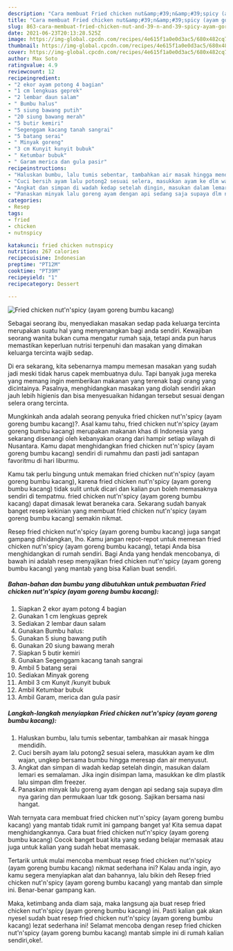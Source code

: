 ```yaml
---
description: "Cara membuat Fried chicken nut&amp;#39;n&amp;#39;spicy (ayam goreng bumbu kacang) yang lezat Untuk Jualan"
title: "Cara membuat Fried chicken nut&amp;#39;n&amp;#39;spicy (ayam goreng bumbu kacang) yang lezat Untuk Jualan"
slug: 863-cara-membuat-fried-chicken-nut-and-39-n-and-39-spicy-ayam-goreng-bumbu-kacang-yang-lezat-untuk-jualan
date: 2021-06-23T20:13:28.525Z
image: https://img-global.cpcdn.com/recipes/4e615f1a0e0d3ac5/680x482cq70/fried-chicken-nutnspicy-ayam-goreng-bumbu-kacang-foto-resep-utama.jpg
thumbnail: https://img-global.cpcdn.com/recipes/4e615f1a0e0d3ac5/680x482cq70/fried-chicken-nutnspicy-ayam-goreng-bumbu-kacang-foto-resep-utama.jpg
cover: https://img-global.cpcdn.com/recipes/4e615f1a0e0d3ac5/680x482cq70/fried-chicken-nutnspicy-ayam-goreng-bumbu-kacang-foto-resep-utama.jpg
author: Max Soto
ratingvalue: 4.9
reviewcount: 12
recipeingredient:
- "2 ekor ayam potong 4 bagian"
- "1 cm lengkuas geprek"
- "2 lembar daun salam"
- " Bumbu halus"
- "5 siung bawang putih"
- "20 siung bawang merah"
- "5 butir kemiri"
- "Segenggam kacang tanah sangrai"
- "5 batang serai"
- " Minyak goreng"
- "3 cm Kunyit kunyit bubuk"
- " Ketumbar bubuk"
- " Garam merica dan gula pasir"
recipeinstructions:
- "Haluskan bumbu, lalu tumis sebentar, tambahkan air masak hingga mendidih."
- "Cuci bersih ayam lalu potong2 sesuai selera, masukkan ayam ke dlm wajan, ungkep bersama bumbu hingga meresap dan air menyusut."
- "Angkat dan simpan di wadah kedap setelah dingin, masukan dalam lemari es semalaman. Jika ingin disimpan lama, masukkan ke dlm plastik lalu simpan dlm freezer."
- "Panaskan minyak lalu goreng ayam dengan api sedang saja supaya dlm nya garing dan permukaan luar tdk gosong. Sajikan bersama nasi hangat."
categories:
- Resep
tags:
- fried
- chicken
- nutnspicy

katakunci: fried chicken nutnspicy 
nutrition: 267 calories
recipecuisine: Indonesian
preptime: "PT12M"
cooktime: "PT39M"
recipeyield: "1"
recipecategory: Dessert

---
```



![Fried chicken nut&#39;n&#39;spicy (ayam goreng bumbu kacang)](https://img-global.cpcdn.com/recipes/4e615f1a0e0d3ac5/680x482cq70/fried-chicken-nutnspicy-ayam-goreng-bumbu-kacang-foto-resep-utama.jpg)

Sebagai seorang ibu, menyediakan masakan sedap pada keluarga tercinta merupakan suatu hal yang menyenangkan bagi anda sendiri. Kewajiban seorang  wanita bukan cuma mengatur rumah saja, tetapi anda pun harus memastikan keperluan nutrisi terpenuhi dan masakan yang dimakan keluarga tercinta wajib sedap.

Di era  sekarang, kita sebenarnya mampu memesan masakan yang sudah jadi meski tidak harus capek membuatnya dulu. Tapi banyak juga mereka yang memang ingin memberikan makanan yang terenak bagi orang yang dicintainya. Pasalnya, menghidangkan masakan yang diolah sendiri akan jauh lebih higienis dan bisa menyesuaikan hidangan tersebut sesuai dengan selera orang tercinta. 



Mungkinkah anda adalah seorang penyuka fried chicken nut&#39;n&#39;spicy (ayam goreng bumbu kacang)?. Asal kamu tahu, fried chicken nut&#39;n&#39;spicy (ayam goreng bumbu kacang) merupakan makanan khas di Indonesia yang sekarang disenangi oleh kebanyakan orang dari hampir setiap wilayah di Nusantara. Kamu dapat menghidangkan fried chicken nut&#39;n&#39;spicy (ayam goreng bumbu kacang) sendiri di rumahmu dan pasti jadi santapan favoritmu di hari liburmu.

Kamu tak perlu bingung untuk memakan fried chicken nut&#39;n&#39;spicy (ayam goreng bumbu kacang), karena fried chicken nut&#39;n&#39;spicy (ayam goreng bumbu kacang) tidak sulit untuk dicari dan kalian pun boleh memasaknya sendiri di tempatmu. fried chicken nut&#39;n&#39;spicy (ayam goreng bumbu kacang) dapat dimasak lewat beraneka cara. Sekarang sudah banyak banget resep kekinian yang membuat fried chicken nut&#39;n&#39;spicy (ayam goreng bumbu kacang) semakin nikmat.

Resep fried chicken nut&#39;n&#39;spicy (ayam goreng bumbu kacang) juga sangat gampang dihidangkan, lho. Kamu jangan repot-repot untuk memesan fried chicken nut&#39;n&#39;spicy (ayam goreng bumbu kacang), tetapi Anda bisa menghidangkan di rumah sendiri. Bagi Anda yang hendak mencobanya, di bawah ini adalah resep menyajikan fried chicken nut&#39;n&#39;spicy (ayam goreng bumbu kacang) yang mantab yang bisa Kalian buat sendiri.

<!--inarticleads1-->

##### Bahan-bahan dan bumbu yang dibutuhkan untuk pembuatan Fried chicken nut&#39;n&#39;spicy (ayam goreng bumbu kacang):

1. Siapkan 2 ekor ayam potong 4 bagian
1. Gunakan 1 cm lengkuas geprek
1. Sediakan 2 lembar daun salam
1. Gunakan  Bumbu halus:
1. Gunakan 5 siung bawang putih
1. Gunakan 20 siung bawang merah
1. Siapkan 5 butir kemiri
1. Gunakan Segenggam kacang tanah sangrai
1. Ambil 5 batang serai
1. Sediakan  Minyak goreng
1. Ambil 3 cm Kunyit /kunyit bubuk
1. Ambil  Ketumbar bubuk
1. Ambil  Garam, merica dan gula pasir




<!--inarticleads2-->

##### Langkah-langkah menyiapkan Fried chicken nut&#39;n&#39;spicy (ayam goreng bumbu kacang):

1. Haluskan bumbu, lalu tumis sebentar, tambahkan air masak hingga mendidih.
1. Cuci bersih ayam lalu potong2 sesuai selera, masukkan ayam ke dlm wajan, ungkep bersama bumbu hingga meresap dan air menyusut.
1. Angkat dan simpan di wadah kedap setelah dingin, masukan dalam lemari es semalaman. Jika ingin disimpan lama, masukkan ke dlm plastik lalu simpan dlm freezer.
1. Panaskan minyak lalu goreng ayam dengan api sedang saja supaya dlm nya garing dan permukaan luar tdk gosong. Sajikan bersama nasi hangat.




Wah ternyata cara membuat fried chicken nut&#39;n&#39;spicy (ayam goreng bumbu kacang) yang mantab tidak rumit ini gampang banget ya! Kita semua dapat menghidangkannya. Cara buat fried chicken nut&#39;n&#39;spicy (ayam goreng bumbu kacang) Cocok banget buat kita yang sedang belajar memasak atau juga untuk kalian yang sudah hebat memasak.

Tertarik untuk mulai mencoba membuat resep fried chicken nut&#39;n&#39;spicy (ayam goreng bumbu kacang) nikmat sederhana ini? Kalau anda ingin, ayo kamu segera menyiapkan alat dan bahannya, lalu bikin deh Resep fried chicken nut&#39;n&#39;spicy (ayam goreng bumbu kacang) yang mantab dan simple ini. Benar-benar gampang kan. 

Maka, ketimbang anda diam saja, maka langsung aja buat resep fried chicken nut&#39;n&#39;spicy (ayam goreng bumbu kacang) ini. Pasti kalian gak akan nyesel sudah buat resep fried chicken nut&#39;n&#39;spicy (ayam goreng bumbu kacang) lezat sederhana ini! Selamat mencoba dengan resep fried chicken nut&#39;n&#39;spicy (ayam goreng bumbu kacang) mantab simple ini di rumah kalian sendiri,oke!.

